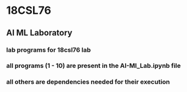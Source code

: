 # 18CSL76
## AI ML Laboratory 
### lab programs for 18csl76 lab
### all programs (1 - 10) are present in the AI-Ml_Lab.ipynb  file
### all others are dependencies needed for their execution
